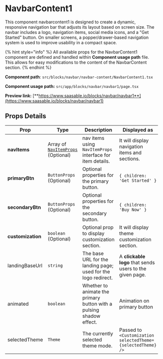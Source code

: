 # NavbarContent1

This component navbarcontent1 is designed to create a dynamic, responsive navigation bar that adjusts its layout based on screen size. The navbar includes a logo, navigation items, social media icons, and a "Get Started" button. On smaller screens, a popper/drawer-based navigation system is used to improve usability in a compact space.

{% hint style="info" %}
All available props for the NavbarContent1 component are defined and handled within **Component usage path** file. This allows for easy modifications to the content of the NavbarContent section.
{% endhint %}

**Component path**: `src/blocks/navbar/navbar-content/NavbarContent1.tsx`

**Component usage path:**  `src/app/blocks/navbar/navbar1/page.tsx`

**Preview link:** [**https://www.saasable.io/blocks/navbar/navbar1**](https://www.saasable.io/blocks/navbar/navbar1)

## Props Details

| Prop              | Type                                                               | Description                                                         | Displayed as                                                |
| ----------------- | ------------------------------------------------------------------ | ------------------------------------------------------------------- | ----------------------------------------------------------- |
| **navItems**      | Array of [`NavItemProps`](../navmenu.md#navitems-props) (Optional) | nav items using `NavItemProps` interface for item details.          | It will display navigation items and sections.              |
| **primaryBtn**    | `ButtonProps` (Optional)                                           | Optional properties for the primary button.                         | `{ children: 'Get Started' }`                               |
| **secondaryBtn**  | `ButtonProps` (Optional)                                           | Optional properties for the secondary button.                       | `{ children: 'Buy Now' }`                                   |
| **customization** | `boolean` (Optional)                                               | Optional prop to display customization section.                     | It will display theme customization section.                |
| landingBaseUrl    | `string`                                                           | The base URL for the landing page; used for the logo redirect.      | A **clickable logo** that sends users to the given page.    |
| animated          | `boolean`                                                          | Whether to animate the primary button with a pulsing shadow effect. | Animation on primary button                                 |
| selectedTheme     | `Theme`                                                            | The currently selected theme mode.                                  | Passed to `<Customization selectedTheme={selectedTheme} />` |

